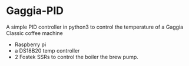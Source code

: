 # Gaggia-PID
A simple PID controller in python3 to control the temperature of a Gaggia Classic coffee machine
- Raspberry pi 
- a DS18B20 temp controller  
- 2 Fostek SSRs to control the boiler the brew pump.

